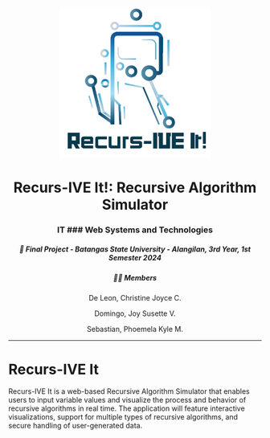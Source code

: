 <p align="center"> 
    <img src="https://github.com/coochill/Recurs-IVE-It/blob/main/recursive.png" width="300">
</p>

<h1 align="center">Recurs-IVE It!: Recursive Algorithm Simulator</h1>
<h3 align="center"> IT ### Web Systems and Technologies</h3>
<h5 align="center"> 📅 Final Project - Batangas State University - Alangilan, 3rd Year, 1st Semester 2024 </h5>

<h5 align="center"> 👩‍💻 Members </h5>
<p align="center">De Leon, Christine Joyce C.</p>
<p align="center">Domingo, Joy Susette V.</p>
<p align="center">Sebastian, Phoemela Kyle M.</p>

---


# Recurs-IVE It
Recurs-IVE It is a web-based Recursive Algorithm Simulator that enables users to input variable values and visualize the process and behavior of recursive algorithms in real time. The application will feature interactive visualizations, support for multiple types of recursive algorithms, and secure handling of user-generated data. 
